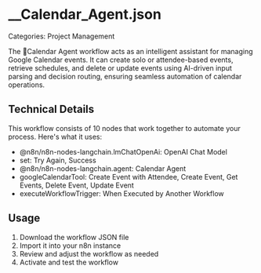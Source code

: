 # __Calendar_Agent.json

Categories: Project Management

The 🤖Calendar Agent workflow acts as an intelligent assistant for managing Google Calendar events. It can create solo or attendee-based events, retrieve schedules, and delete or update events using AI-driven input parsing and decision routing, ensuring seamless automation of calendar operations.

## Technical Details

This workflow consists of 10 nodes that work together to automate your process. Here's what it uses:

- @n8n/n8n-nodes-langchain.lmChatOpenAi: OpenAI Chat Model
- set: Try Again, Success
- @n8n/n8n-nodes-langchain.agent: Calendar Agent
- googleCalendarTool: Create Event with Attendee, Create Event, Get Events, Delete Event, Update Event
- executeWorkflowTrigger: When Executed by Another Workflow

## Usage

1. Download the workflow JSON file
2. Import it into your n8n instance
3. Review and adjust the workflow as needed
4. Activate and test the workflow

